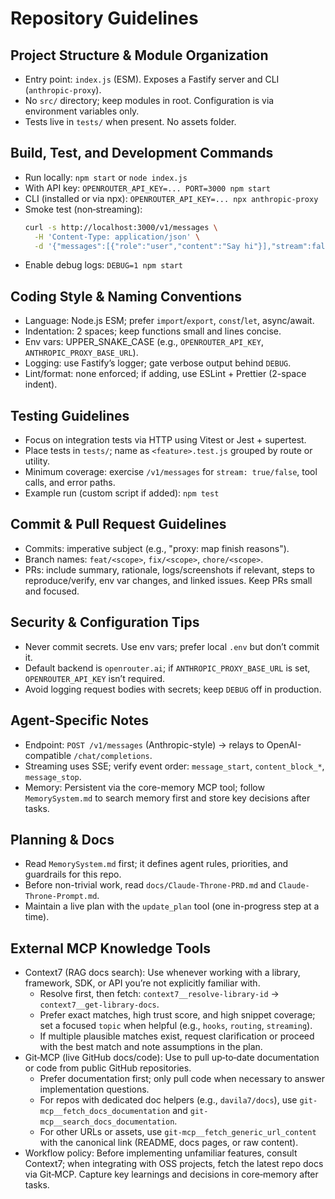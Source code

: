 # Repository Guidelines

## Project Structure & Module Organization
- Entry point: `index.js` (ESM). Exposes a Fastify server and CLI (`anthropic-proxy`).
- No `src/` directory; keep modules in root. Configuration is via environment variables only.
- Tests live in `tests/` when present. No assets folder.

## Build, Test, and Development Commands
- Run locally: `npm start` or `node index.js`
- With API key: `OPENROUTER_API_KEY=... PORT=3000 npm start`
- CLI (installed or via npx): `OPENROUTER_API_KEY=... npx anthropic-proxy`
- Smoke test (non‑streaming):
  ```bash
  curl -s http://localhost:3000/v1/messages \
    -H 'Content-Type: application/json' \
    -d '{"messages":[{"role":"user","content":"Say hi"}],"stream":false}'
  ```
- Enable debug logs: `DEBUG=1 npm start`

## Coding Style & Naming Conventions
- Language: Node.js ESM; prefer `import`/`export`, `const`/`let`, async/await.
- Indentation: 2 spaces; keep functions small and lines concise.
- Env vars: UPPER_SNAKE_CASE (e.g., `OPENROUTER_API_KEY`, `ANTHROPIC_PROXY_BASE_URL`).
- Logging: use Fastify’s logger; gate verbose output behind `DEBUG`.
- Lint/format: none enforced; if adding, use ESLint + Prettier (2-space indent).

## Testing Guidelines
- Focus on integration tests via HTTP using Vitest or Jest + supertest.
- Place tests in `tests/`; name as `<feature>.test.js` grouped by route or utility.
- Minimum coverage: exercise `/v1/messages` for `stream: true/false`, tool calls, and error paths.
- Example run (custom script if added): `npm test`

## Commit & Pull Request Guidelines
- Commits: imperative subject (e.g., "proxy: map finish reasons").
- Branch names: `feat/<scope>`, `fix/<scope>`, `chore/<scope>`.
- PRs: include summary, rationale, logs/screenshots if relevant, steps to reproduce/verify, env var changes, and linked issues. Keep PRs small and focused.

## Security & Configuration Tips
- Never commit secrets. Use env vars; prefer local `.env` but don’t commit it.
- Default backend is `openrouter.ai`; if `ANTHROPIC_PROXY_BASE_URL` is set, `OPENROUTER_API_KEY` isn’t required.
- Avoid logging request bodies with secrets; keep `DEBUG` off in production.

## Agent-Specific Notes
- Endpoint: `POST /v1/messages` (Anthropic-style) → relays to OpenAI-compatible `/chat/completions`.
- Streaming uses SSE; verify event order: `message_start`, `content_block_*`, `message_stop`.
 - Memory: Persistent via the core-memory MCP tool; follow `MemorySystem.md` to search memory first and store key decisions after tasks.

## Planning & Docs
- Read `MemorySystem.md` first; it defines agent rules, priorities, and guardrails for this repo.
- Before non-trivial work, read `docs/Claude-Throne-PRD.md` and `Claude-Throne-Prompt.md`.
- Maintain a live plan with the `update_plan` tool (one in-progress step at a time).

## External MCP Knowledge Tools
- Context7 (RAG docs search): Use whenever working with a library, framework, SDK, or API you’re not explicitly familiar with.
  - Resolve first, then fetch: `context7__resolve-library-id` → `context7__get-library-docs`.
  - Prefer exact matches, high trust score, and high snippet coverage; set a focused `topic` when helpful (e.g., `hooks`, `routing`, `streaming`).
  - If multiple plausible matches exist, request clarification or proceed with the best match and note assumptions in the plan.
- Git‑MCP (live GitHub docs/code): Use to pull up‑to‑date documentation or code from public GitHub repositories.
  - Prefer documentation first; only pull code when necessary to answer implementation questions.
  - For repos with dedicated doc helpers (e.g., `davila7/docs`), use `git-mcp__fetch_docs_documentation` and `git-mcp__search_docs_documentation`.
  - For other URLs or assets, use `git-mcp__fetch_generic_url_content` with the canonical link (README, docs pages, or raw content).
- Workflow policy: Before implementing unfamiliar features, consult Context7; when integrating with OSS projects, fetch the latest repo docs via Git‑MCP. Capture key learnings and decisions in core‑memory after tasks.
